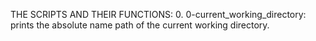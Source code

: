 THE SCRIPTS AND THEIR FUNCTIONS:
0. 0-current_working_directory: prints the absolute name path of the current working directory.
